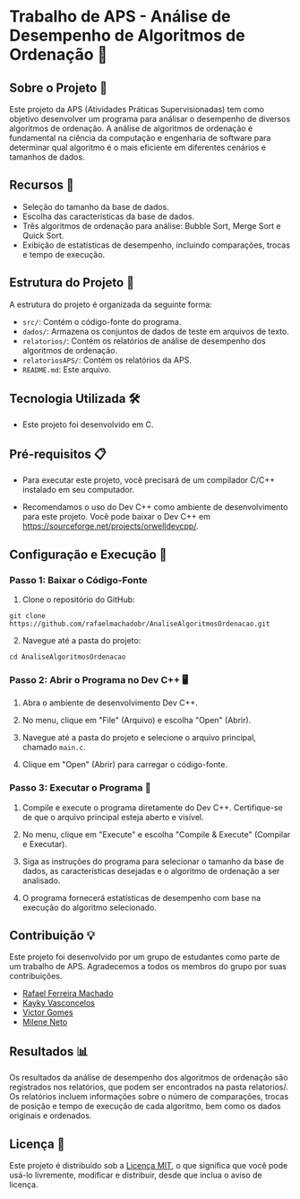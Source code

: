 # Trabalho de APS - Análise de Desempenho de Algoritmos de Ordenação 🚀

## Sobre o Projeto 📝

Este projeto da APS (Atividades Práticas Supervisionadas) tem como objetivo desenvolver um programa para análisar o desempenho de diversos algoritmos de ordenação. A análise de algoritmos de ordenação é fundamental na ciência da computação e engenharia de software para determinar qual algoritmo é o mais eficiente em diferentes cenários e tamanhos de dados.

## Recursos 🧰

- Seleção do tamanho da base de dados.
- Escolha das características da base de dados.
- Três algoritmos de ordenação para análise: Bubble Sort, Merge Sort e Quick Sort.
- Exibição de estatísticas de desempenho, incluindo comparações, trocas e tempo de execução.

## Estrutura do Projeto 📁

A estrutura do projeto é organizada da seguinte forma:

- `src/`: Contém o código-fonte do programa.
- `dados/`: Armazena os conjuntos de dados de teste em arquivos de texto.
- `relatorios/`: Contém os relatórios de análise de desempenho dos algoritmos de ordenação.
- `relatoriosAPS/`: Contém os relatórios da APS.
- `README.md`: Este arquivo.

## Tecnologia Utilizada 🛠️

- Este projeto foi desenvolvido em C.

## Pré-requisitos 📋

- Para executar este projeto, você precisará de um compilador C/C++ instalado em seu computador.

- Recomendamos o uso do Dev C++ como ambiente de desenvolvimento para este projeto. Você pode baixar o Dev C++ em https://sourceforge.net/projects/orwelldevcpp/.

## Configuração e Execução 🚀

### Passo 1: Baixar o Código-Fonte

1. Clone o repositório do GitHub:

```
git clone https://github.com/rafaelmachadobr/AnaliseAlgoritmosOrdenacao.git
```

2. Navegue até a pasta do projeto:

```
cd AnaliseAlgoritmosOrdenacao
```

### Passo 2: Abrir o Programa no Dev C++ 🖥️

1. Abra o ambiente de desenvolvimento Dev C++.

2. No menu, clique em "File" (Arquivo) e escolha "Open" (Abrir).

3. Navegue até a pasta do projeto e selecione o arquivo principal, chamado `main.c`.

4. Clique em "Open" (Abrir) para carregar o código-fonte.

### Passo 3: Executar o Programa 🚀

1. Compile e execute o programa diretamente do Dev C++. Certifique-se de que o arquivo principal esteja aberto e visível.

2. No menu, clique em "Execute" e escolha "Compile & Execute" (Compilar e Executar).

3. Siga as instruções do programa para selecionar o tamanho da base de dados, as características desejadas e o algoritmo de ordenação a ser analisado.

4. O programa fornecerá estatísticas de desempenho com base na execução do algoritmo selecionado.

## Contribuição 💡

Este projeto foi desenvolvido por um grupo de estudantes como parte de um trabalho de APS. Agradecemos a todos os membros do grupo por suas contribuições.

- [Rafael Ferreira Machado](https://www.linkedin.com/in/rafaelmachadobr/)
- [Kayky Vasconcelos](https://www.linkedin.com/in/kayky-vasconcelos-a99b10287/)
- [Victor Gomes](https://www.linkedin.com/in/victor-gomes23/)
- [Milene Neto](https://www.linkedin.com/in/milene-neto-276390231/)

## Resultados 📊

Os resultados da análise de desempenho dos algoritmos de ordenação são registrados nos relatórios, que podem ser encontrados na pasta relatorios/. Os relatórios incluem informações sobre o número de comparações, trocas de posição e tempo de execução de cada algoritmo, bem como os dados originais e ordenados.

## Licença 📜

Este projeto é distribuído sob a [Licença MIT](LICENSE), o que significa que você pode usá-lo livremente, modificar e distribuir, desde que inclua o aviso de licença.
